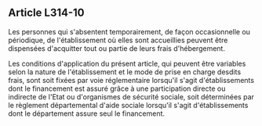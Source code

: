## Article L314-10

Les personnes qui s'absentent temporairement, de façon occasionnelle ou périodique, de l'établissement où
elles sont accueillies peuvent être dispensées d'acquitter tout ou partie de leurs frais d'hébergement.

Les conditions d'application du présent article, qui peuvent être variables selon la nature de l'établissement
et le mode de prise en charge desdits frais, sont soit fixées par voie réglementaire lorsqu'il s'agit
d'établissements dont le financement est assuré grâce à une participation directe ou indirecte de l'Etat ou
d'organismes de sécurité sociale, soit déterminées par le règlement départemental d'aide sociale lorsqu'il
s'agit d'établissements dont le département assure seul le financement.

